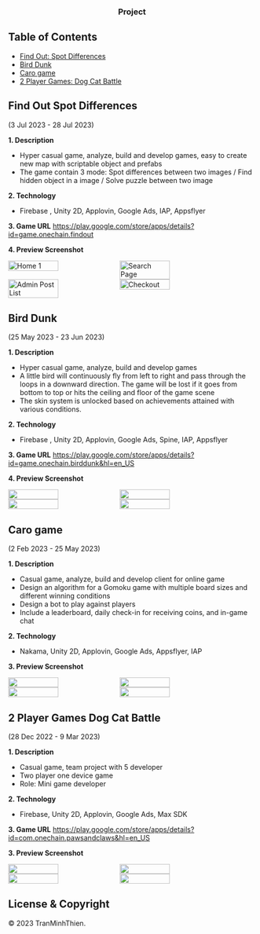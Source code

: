 
<h3 align="center">Project</h3>

## Table of Contents

- [Find Out: Spot Differences](#Find-Out-Spot-Differences)
- [Bird Dunk](#bird-dunk)
- [Caro game](#Caro-game)
- [2 Player Games: Dog Cat Battle](#2-Player-Games-Dog-Cat-Battle)


## Find Out Spot Differences
(3 Jul 2023 - 28 Jul 2023)

**1. Description**
- Hyper casual game, analyze, build and develop games, easy to create new map with scriptable object and prefabs
- The game contain 3 mode: Spot differences between two images / Find hidden object in a image / Solve puzzle between two image

**2. Technology**
- Firebase , Unity 2D, Applovin, Google Ads, IAP, Appsflyer

**3. Game URL**
https://play.google.com/store/apps/details?id=game.onechain.findout

**4. Preview Screenshot**
<div style="display: flex; flex-direction: row;">
  <img src="https://github.com/thientm27/Project-Captures/blob/main/Find%20Out%20Spot%20Differences/main-menu.png" alt="Home 1" width="45%"></img>
  <img src="https://github.com/thientm27/Project-Captures/blob/main/Find%20Out%20Spot%20Differences/gameplay1.png" alt="Search Page" width="45%"></img>
</div>
<div style="display: flex; flex-direction: row;">
  <img src="https://github.com/thientm27/Project-Captures/blob/main/Find%20Out%20Spot%20Differences/gameplay2.png" alt="Admin Post List" width="45%"></img>
  <img src="https://github.com/thientm27/Project-Captures/blob/main/Find%20Out%20Spot%20Differences/gameplay3.png" alt="Checkout" width="45%"></img>
</div>

## Bird Dunk
(25 May 2023 - 23 Jun 2023)

**1. Description**
- Hyper casual game, analyze, build and develop games
- A little bird will continuously fly from left to right and pass through the loops in a downward direction. The game will be lost if it goes from bottom to top or hits the ceiling and floor of the game scene
- The skin system is unlocked based on achievements attained with various conditions.

**2. Technology**
- Firebase , Unity 2D, Applovin, Google Ads, Spine, IAP, Appsflyer

**3. Game URL**
https://play.google.com/store/apps/details?id=game.onechain.birddunk&hl=en_US

**4. Preview Screenshot**
<div style="display: flex; flex-direction: row;">
  <img src="https://github.com/thientm27/Project-Captures/blob/main/Bird%20Dunk/gameplay.png"  width="45%"></img>
  <img src="https://github.com/thientm27/Project-Captures/blob/main/Bird%20Dunk/main-menu.png"  width="45%"></img>
</div>
<div style="display: flex; flex-direction: row;">
  <img src="https://github.com/thientm27/Project-Captures/blob/main/Bird%20Dunk/skin-shop.png" width="45%"></img>
  <img src="https://github.com/thientm27/Project-Captures/blob/main/Bird%20Dunk/lose.png"  width="45%"></img>
</div>

## Caro game
(2 Feb 2023 - 25 May 2023)

**1. Description**
- Casual game, analyze, build and develop client for online game
- Design an algorithm for a Gomoku game with multiple board sizes and different winning conditions
- Design a bot to play against players
- Include a leaderboard, daily check-in for receiving coins, and in-game chat

**2. Technology**
- Nakama, Unity 2D, Applovin, Google Ads, Appsflyer, IAP

**3. Preview Screenshot**
<div style="display: flex; flex-direction: row;">
  <img src="https://github.com/thientm27/Project-Captures/blob/main/Caro%20game/main-menu.png"  width="45%"></img>
  <img src="https://github.com/thientm27/Project-Captures/blob/main/Caro%20game/daily-bonus.png"  width="45%"></img>
</div>
<div style="display: flex; flex-direction: row;">
  <img src="https://github.com/thientm27/Project-Captures/blob/main/Caro%20game/leader-board.png" width="45%"></img>
  <img src="https://github.com/thientm27/Project-Captures/blob/main/Caro%20game/ingame.png"  width="45%"></img>
</div>

## 2 Player Games Dog Cat Battle
(28 Dec 2022 - 9 Mar 2023)

**1. Description**
- Casual game, team project with 5 developer
- Two player one device game
- Role: Mini game developer
  
**2. Technology**
- Firebase, Unity 2D, Applovin, Google Ads, Max SDK
  
**3. Game URL**
https://play.google.com/store/apps/details?id=com.onechain.pawsandclaws&hl=en_US

**3. Preview Screenshot**
<div style="display: flex; flex-direction: row;">
  <img src="https://github.com/thientm27/Project-Captures/blob/main/2%20Player%20Games%20Dog%20Cat%20Battle/mian-menu.png"  width="45%"></img>
  <img src="https://github.com/thientm27/Project-Captures/blob/main/2%20Player%20Games%20Dog%20Cat%20Battle/gameplay1.png"  width="45%"></img>
</div>
<div style="display: flex; flex-direction: row;">
  <img src="https://github.com/thientm27/Project-Captures/blob/main/2%20Player%20Games%20Dog%20Cat%20Battle/gameplay2.png" width="45%"></img>
  <img src="https://github.com/thientm27/Project-Captures/blob/main/2%20Player%20Games%20Dog%20Cat%20Battle/gameplay3.png"  width="45%"></img>
</div>

## License & Copyright
&copy; 2023 TranMinhThien.
